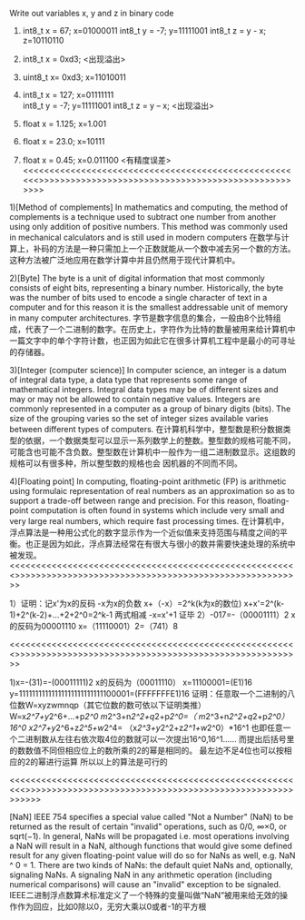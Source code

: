 

Write out variables  x, y and z in binary code
 1) int8_t x = 67;       x=01000011
    int8_t y = -7;       y=11111001
    int8_t z = y - x;       z=10110110

 2) int8_t x = 0xd3;      <出现溢出>

 3) uint8_t x= 0xd3;       x=11010011 

 4) int8_t x = 127;        x=01111111  
    int8_t y = -7;         y=11111001
    int8_t z = y – x;      <出现溢出>

 5) float x = 1.125;  x=1.001      

 6) float x = 23.0;   x=10111

 7) float x = 0.45;    x=0.011100   <有精度误差>
<<<<<<<<<<<<<<<<<<<<<<<<<<<<<<<<<<<<<<<<<<<<<<<<<<<<<<>>>>>>>>>>>>>>>>>>>>>>>>>>>>>>>>>>>>>>>>>>>>>>>>>>>>








 1)[Method of complements]     In mathematics and computing, the method of complements is a technique used to subtract one number from another using only addition of positive numbers. This method was commonly used in mechanical calculators and is still used in modern computers
                               在数学与计算上，补码的方法是一种只需加上一个正数就能从一个数中减去另一个数的方法。这种方法被广泛地应用在数学计算中并且仍然用于现代计算机中。




 2)[Byte]         The byte is a unit of digital information that most commonly consists of eight bits, representing a binary number. Historically, the byte was the number of bits used to encode a single character of text in a computer and for this reason it is the smallest addressable unit of memory in many computer architectures.
                  字节是数字信息的集合，一般由8个比特组成，代表了一个二进制的数字。在历史上，字符作为比特的数量被用来给计算机中一篇文字中的单个字符计数，也正因为如此它在很多计算机工程中是最小的可寻址的存储器。




 3)[Integer (computer science)]         In computer science, an integer is a datum of integral data type, a data type that represents some range of mathematical integers. Integral data types may be of different sizes and may or may not be allowed to contain negative values. Integers are commonly represented in a computer as a group of binary digits (bits). The size of the grouping varies so the set of integer sizes available varies between different types of computers.
                                         在计算机科学中，整型数是积分数据类型的依据，一个数据类型可以显示一系列数学上的整数。整型数的规格可能不同，可能含也可能不含负数。整型数在计算机中一般作为一组二进制数显示。这组数的规格可以有很多种，所以整型数的规格也会 因机器的不同而不同。





 4)[Floating point]           In computing, floating-point arithmetic (FP) is arithmetic using formulaic representation of real numbers as an approximation so as to support a trade-off between range and precision. For this reason, floating-point computation is often found in systems which include very small and very large real numbers, which require fast processing times. 
                               在计算机中，浮点算法是一种用公式化的数字显示作为一个近似值来支持范围与精度之间的平衡。也正是因为如此，浮点算法经常在有很大与很小的数并需要快速处理的系统中被发现。
<<<<<<<<<<<<<<<<<<<<<<<<<<<<<<<<<<<<<<<<<<<<<<<<<<<<<<<>>>>>>>>>>>>>>>>>>>>>>>>>>>>>>>>>>>>>>>>>>>>>>>>>>>>>>>




1）证明：记x'为x的反码
        -x为x的负数
        x+（-x）=2^k(k为x的数位)
        x+x'=2^(k-1)+2^(k-2)+...+2+2^0=2^k-1
        两式相减
        -x=x'+1
        证毕
2）-017=-（00001111）2      x的反码为00001110   x=（11110001）2=（741）8











<<<<<<<<<<<<<<<<<<<<<<<<<<<<<<<<<<<<<<<<<<<<<<<<<<<<<<<>>>>>>>>>>>>>>>>>>>>>>>>>>>>>>>>>>>>>>>>>>>>>>>>>>>>>>>

  
  
  
  
  
  
  
  
   1)x=-(31)=-(00011111)2    x的反码为（00011110） x=11100001=(E1)16   y=11111111111111111111111111100001=(FFFFFFFE1)16
   证明：任意取一个二进制的八位数W=xyzwmnqp（其它位数的数可依以下证明类推）
         W=x*2^7+y*2^6+...+p*2^0
         m*2^3+n*2^2+q*2+p*2^0=（ m*2^3+n*2^2+q*2+p*2^0）*16^0
         x*2^7+y*2^6+z*2^5+w*2^4= （x*2^3+y*2^2+z*2^1+w*2^0）*16^1
         也即任意一个二进制数从左往右依次取4位的数就可以一次提出16^0,16^1......
         而提出后括号里的数数值不同但相应位上的数所乘的2的幂是相同的。
         最左边不足4位也可以按相应的2的幂进行运算
         所以以上的算法是可行的










<<<<<<<<<<<<<<<<<<<<<<<<<<<<<<<<<<<<<<<<<<<<<<<<<<<<<<<<<>>>>>>>>>>>>>>>>>>>>>>>>>>>>>>>>>>>>>>>>>>>>>>>>>>>>>>>>>


[NaN]
IEEE 754 specifies a special value called "Not a Number" (NaN) to be returned as the result of certain "invalid" operations, such as 0/0, ∞×0, or sqrt(−1). In general, NaNs will be propagated i.e. most operations involving a NaN will result in a NaN, although functions that would give some defined result for any given floating-point value will do so for NaNs as well, e.g. NaN ^ 0 = 1. There are two kinds of NaNs: the default quiet NaNs and, optionally, signaling NaNs. A signaling NaN in any arithmetic operation (including numerical comparisons) will cause an "invalid" exception to be signaled. 
IEEE二进制浮点数算术标准定义了一个特殊的变量叫做“NaN”被用来给无效的操作作为回应，比如0除以0，无穷大乘以0或者-1的平方根







